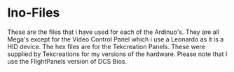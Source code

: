 # Ino-Files

These are the files that i have used for each of the Ardinuo's.  They are all Mega's except for the Video Control Panel which i use a Leonardo as it is a HID device.  The hex files are for the Tekcreation Panels.  These were supplied by Tekcreations for my versions of the hardware.  Please note that I use the FlightPanels version of DCS Bios.
